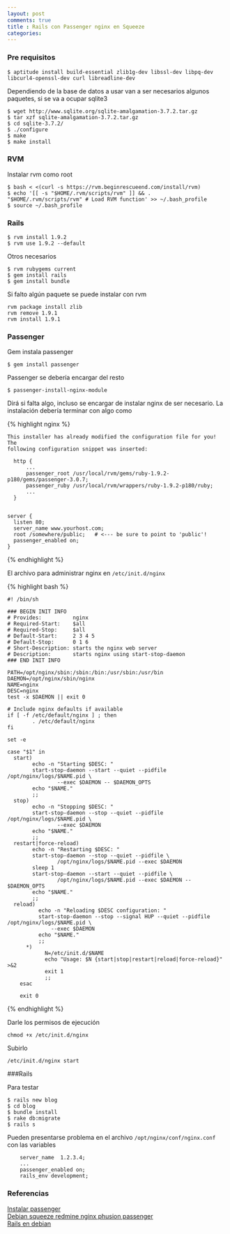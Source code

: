 ```yaml
---
layout: post
comments: true
title : Rails con Passenger nginx en Squeeze
categories:
---
```


### Pre requisitos 


	$ aptitude install build-essential zlib1g-dev libssl-dev libpq-dev libcurl4-openssl-dev curl libreadline-dev

Dependiendo de la base de datos a usar van a ser necesarios algunos paquetes, si se va a ocupar sqlite3

	$ wget http://www.sqlite.org/sqlite-amalgamation-3.7.2.tar.gz
	$ tar xzf sqlite-amalgamation-3.7.2.tar.gz
	$ cd sqlite-3.7.2/
	$ ./configure
	$ make
	$ make install


### RVM  

Instalar rvm como root

	
	$ bash < <(curl -s https://rvm.beginrescueend.com/install/rvm)
	$ echo '[[ -s "$HOME/.rvm/scripts/rvm" ]] && . "$HOME/.rvm/scripts/rvm" # Load RVM function' >> ~/.bash_profile
	$ source ~/.bash_profile

### Rails 

	$ rvm install 1.9.2
	$ rvm use 1.9.2 --default 

Otros necesarios 

	$ rvm rubygems current
	$ gem install rails
	$ gem install bundle

Si falto algún paquete se puede instalar con rvm 

	rvm package install zlib
	rvm remove 1.9.1
	rvm install 1.9.1


### Passenger 

Gem instala passenger 

	$ gem install passenger

Passenger se debería encargar del resto

	$ passenger-install-nginx-module

Dirá si falta algo, incluso se encargar de instalar nginx de ser necesario. 
La instalación debería terminar con algo como 

{% highlight nginx %}

	This installer has already modified the configuration file for you! The
	following configuration snippet was inserted:

	  http {
		  ...
		  passenger_root /usr/local/rvm/gems/ruby-1.9.2-p180/gems/passenger-3.0.7;
		  passenger_ruby /usr/local/rvm/wrappers/ruby-1.9.2-p180/ruby;
		  ...
	  }


	server {
	  listen 80;
	  server_name www.yourhost.com;
	  root /somewhere/public;   # <--- be sure to point to 'public'!
	  passenger_enabled on;
	}

{% endhighlight %}

El archivo para administrar nginx en `/etc/init.d/nginx`

{% highlight bash %}

	#! /bin/sh

	### BEGIN INIT INFO
	# Provides:          nginx
	# Required-Start:    $all
	# Required-Stop:     $all
	# Default-Start:     2 3 4 5
	# Default-Stop:      0 1 6
	# Short-Description: starts the nginx web server
	# Description:       starts nginx using start-stop-daemon
	### END INIT INFO

	PATH=/opt/nginx/sbin:/sbin:/bin:/usr/sbin:/usr/bin
	DAEMON=/opt/nginx/sbin/nginx
	NAME=nginx
	DESC=nginx
	test -x $DAEMON || exit 0

	# Include nginx defaults if available
	if [ -f /etc/default/nginx ] ; then
			. /etc/default/nginx
	fi

	set -e

	case "$1" in
	  start)
			echo -n "Starting $DESC: "
			start-stop-daemon --start --quiet --pidfile /opt/nginx/logs/$NAME.pid \
					--exec $DAEMON -- $DAEMON_OPTS
			echo "$NAME."
			;;
	  stop)
			echo -n "Stopping $DESC: "
			start-stop-daemon --stop --quiet --pidfile /opt/nginx/logs/$NAME.pid \
					--exec $DAEMON
			echo "$NAME."
			;;
	  restart|force-reload)
			echo -n "Restarting $DESC: "
			start-stop-daemon --stop --quiet --pidfile \
					/opt/nginx/logs/$NAME.pid --exec $DAEMON
			sleep 1
			start-stop-daemon --start --quiet --pidfile \
					/opt/nginx/logs/$NAME.pid --exec $DAEMON -- $DAEMON_OPTS
			echo "$NAME."
			;;
	  reload)
			  echo -n "Reloading $DESC configuration: "
			  start-stop-daemon --stop --signal HUP --quiet --pidfile     /opt/nginx/logs/$NAME.pid \
				  --exec $DAEMON
			  echo "$NAME."
			  ;;
		  *)
				N=/etc/init.d/$NAME
				echo "Usage: $N {start|stop|restart|reload|force-reload}" >&2
				exit 1
				;;
		esac

		exit 0

{% endhighlight %}

Darle los permisos de ejecución

	chmod +x /etc/init.d/nginx

Subirlo

	/etc/init.d/nginx start 

###Rails 

Para testar 

	$ rails new blog 
	$ cd blog
	$ bundle install
	$ rake db:migrate
	$ rails s

Pueden presentarse problema en el archivo `/opt/nginx/conf/nginx.conf` con las variables

        server_name  1.2.3.4;
		...
		passenger_enabled on;
		rails_env development; 

### Referencias 

[Instalar passenger](http://www.modrails.com/install.html)  
[Debian squeeze redmine nginx phusion passenger](http://sourcode.net/debian-squeeze-redmine-nginx-phusion-passenger/)  
[Rails en debian](http://juanpabloaj.github.com/rails/debian/rvm/2011/05/22/rails-en-debian.html) 
